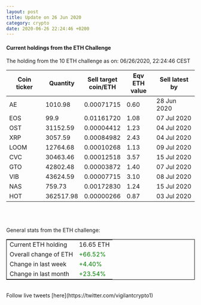 ```yaml
---
layout: post
title: Update on 26 Jun 2020
category: crypto
date: 2020-06-26 22:24:46 +0200
---
```

<!-- Global site tag (gtag.js) - Google Analytics -->
<script async src="https://www.googletagmanager.com/gtag/js?id=UA-103831149-5"></script>
<script>
  window.dataLayer = window.dataLayer || [];
  function gtag(){dataLayer.push(arguments);}
  gtag('js', new Date());

  gtag('config', 'UA-103831149-5');
</script>


#### Current holdings from the ETH Challenge

The holding from the 10 ETH challenge as on: 06/26/2020, 22:24:46 CEST

|Coin ticker|Quantity|Sell target<br>coin/ETH|Eqv ETH<br>value|Sell latest by|
|-----------|--------|-----------|-----------|--------------|
AE|1010.98|  0.00071715|0.60|28 Jun 2020|
EOS|99.9|  0.01161720|1.08|07 Jul 2020|
OST|31152.59|  0.00004412|1.23|04 Jul 2020|
XRP|3057.59|  0.00084982|2.43|04 Jul 2020|
LOOM|12764.68|  0.00010268|1.13|09 Jul 2020|
CVC|30463.46|  0.00012518|3.57|15 Jul 2020|
GTO|42802.48|  0.00003872|1.40|07 Jul 2020|
VIB|43624.59|  0.00007715|3.10|08 Jul 2020|
NAS|759.73|  0.00172830|1.24|15 Jul 2020|
HOT|362517.98|  0.00000266|0.87|03 Jul 2020|

<br>
<br>
<br>
General stats from the ETH challenge:

<table style="border:1px solid black;margin-left:auto;margin-right:auto;">
	<tbody>
	<tr>
		<td>Current ETH holding</td>
		<td>     16.65 ETH</td>
	</tr>
	<tr>
		<td>Overall change of ETH</td>
		<td><font color="green">+66.52%</font></td>
	</tr>
	<tr>
		<td>Change in last week</td>
		<td><font color="green">+4.40%</font></td>
	</tr>
	<tr>
		<td>Change in last month</td>
		<td><font color="green">+23.54%</font></td>
	</tr>
	</tbody>
</table>

<br>
Follow live tweets [here](https://twitter.com/vigilantcrypto1)
<br>
<br>